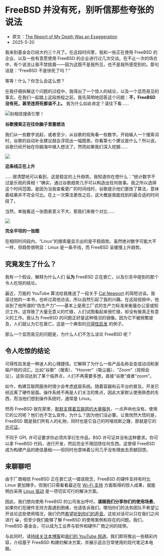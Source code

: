 # FreeBSD 并没有死，别听信那些夸张的说法

- 原文：[The Report of My Death Was an Exaggeration](https://freebsdfoundation.org/blog/the-report-of-my-death-was-an-exaggeration/)
- 2025-5-20


我来到基金会已经大约三个月了。在这段时间里，我和一些正在使用 FreeBSD 的企业、以及一些有意愿使用 FreeBSD 的企业进行过几次交谈。在不止一次的场合中，有个说法让我不禁挑眉——因为这既不是我所见，也不是我所感受到的。那句话是：“FreeBSD 不是快死了吗？”

等等！什么？你怎么会这么想？

在我仔细拆解这个问题的过程中，我得出了一个惊人的结论，以及一个显而易见的事实。在我们一起踏上这段旅程之前，我先简明地回答这个问题：**不，FreeBSD 没有死，甚至连将死都谈不上。** 我为什么如此肯定？请往下看……

![别相信搜索引擎！](https://freebsdfoundation.org/wp-content/uploads/2025/05/google-search-is-dead-1024x538.png)

**谷歌搜索正在往你脑子里塞想法**

我们从一些数字说起，或者至少，从谷歌的视角看一些数字。开始输入一个搜索词时，谷歌的自动补全建议就会浮现出一幅图景。你看第七个建议是什么？所以说，谷歌已经开始在你脑海中植入想法了。然而如果我们深入挖掘……

![](https://freebsdfoundation.org/wp-content/uploads/2025/05/search-trend-up-1024x538.png)

**这条线正在上升**

……很清楚地可以看到，这是稳定的上升趋势。我知道你在想什么：“统计数字不过是乐观的真相！”确实，通过谷歌趋势几乎可以构造出任何故事。我之所以选择这个时间范围，是因为当我查看更广的时间线时，谷歌提示他们更改了算法，意味着结果并不完全可比。在上一次算法更改之后，这大概是我能找到的最合适的时间段了。

当然，单独看这一张图表意义不大，那我们来做个对比……

![](https://freebsdfoundation.org/wp-content/uploads/2025/05/search-linux-1024x538.png)

**完全平坦的一张图**

在相同时间段内，“Linux”的搜索量显示出的是平稳趋势。虽然绝对数字可能大不一样，但趋势很明显：Linux 是一条平线，而 FreeBSD 呈缓慢上升趋势。

## 究竟发生了什么？

我有一个假设，解释为什么人们 **认为** FreeBSD 正在衰亡，以及引言中提到的那个令人吃惊的结论。

最近，万能的 YouTube 算法给我推送了一段关于 [Cal Newport](https://youtu.be/v520wFzpAd0?si=QksXOGcX664LTL1f) 的简短访谈。我读过他的一本书，也听过其他访谈，所以自然引起了我的兴趣。在这段视频中，他谈到了他所谓的“伪生产力”——基本上是用工厂式的生产力标准来衡量办公室或知识工作。这导致了大量无意义的忙碌，人们试图看起来很忙碌，却没有做真正有意义的工作。我认为 FreeBSD 的问题正好是这种情况的镜像。因为它不被频繁提及，人们就认为它在衰亡。这是一个典型的[可得性启发](https://en.wikipedia.org/wiki/Availability_heuristic) 的例子。

那么一个显而易见的问题是，为什么人们不怎么谈论 FreeBSD 呢？

## 令人吃惊的结论

可得性启发是一种迷人的心理捷径。它解释了为什么一些产品名称会变成动词和家喻户晓的词汇。比如“谷歌”（搜索）、“Hoover”（吸尘器）、“Zoom”（视频会议）。这些词达到了某个临界点，人们不再需要多想，直接“谷歌”或者“zoom”。

如今，构建互联网服务时很少会考虑底层系统。随着容器和云平台的普及，开发已经远离了硬件层面。操作系统不再是人们关注的焦点，因此大家默认使用熟悉的东西，而当他们想到操作系统时，通常是 Linux。

然而 FreeBSD 就在那里，[默默支撑着互联网的大量服务](https://www.theregister.com/2025/04/28/freebsd_foundation_25/)，一点声响也没有。使用它的公司呢？他们也不怎么宣传。为什么？因为他们没必要。让我恍然大悟的是，FreeBSD 既是我们所有人的礼物，同时也是它自己的阿喀琉斯之踵，那就是它的[许可证](https://www.freebsd.org/copyright/freebsd-license/)。

不同于 GPL 许可证要求你必须共享衍生作品，BSD 许可证并没有这种要求。你可以拿 FreeBSD 代码，进行开发，然后完全不用回馈任何东西。这使得 FreeBSD 成为构建产品的绝佳基础——但同时也意味着公司几乎没有理由去贡献回馈。

## 来聊聊吧

由于厂商相信 FreeBSD 正在衰亡这一错误观念，FreeBSD 的硬件支持有时比 Linux 更加棘手。但我们只需看看最近在 [Wi-Fi 支持](https://youtu.be/Uic0ksaqOwE) 方面取得的惊人成果，就能明白采用 [Linux 驱动](https://wiki.freebsd.org/LinuxKPI) 是一项切实可行的解决方案。

因此，我们想向使用 FreeBSD 的公司发出呼吁。**请跟我们分享你们的使用场景**。如果你们在硬件支持方面遇到困难，也请告诉我们。哪怕你们的法务团队不希望公开谈论这些使用情况，我们仍然[希望听到你们的声音](https://freebsdfoundation.org/about-us/contact-us/)。这些对话可以只在我们之间进行 😀，但至少我们能够了解 FreeBSD 的使用案例和存在的问题。我们，FreeBSD 基金会，可以成为工业界与软件和硬件厂商之间的纽带。

与此同时，请[持续关注本博客](https://freebsdfoundation.org/feed/)和[我们的 YouTube 频道](https://youtube.com/@freebsdproject?si=Ly9T5JbCjjKfQo_s)。我们即将推出一些精彩内容，介绍基于 FreeBSD 构建的解决方案，并展示适合日常使用的现代笔记本电脑。
